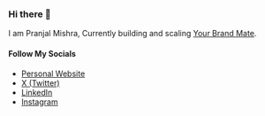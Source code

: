 ### Hi there 👋
I am Pranjal Mishra, Currently building and scaling [Your Brand Mate](https://yourbrandmate.agency).

#### Follow My Socials
- [Personal Website](https://pranjalmishra.wtf)
- [X (Twitter)](https://twitter.com/pranjal_mishraa)
- [LinkedIn](https://www.linkedin.com/in/pranjal-mishraa/)
- [Instagram](https://instagram.com/pranjal.mishraa)




